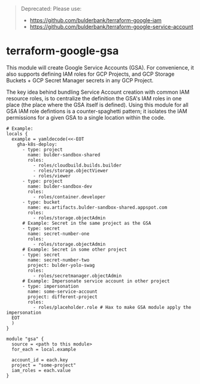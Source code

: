 > Deprecated: Please use:
> - https://github.com/bulderbank/terraform-google-iam
> - https://github.com/bulderbank/terraform-google-service-account


# terraform-google-gsa

This module will create Google Service Accounts (GSA).
For convenience, it also supports defining IAM roles for GCP Projects, and GCP Storage Buckets + GCP Secret Manager secrets in any GCP Project.

The key idea behind bundling Service Account creation with common IAM resource roles, is to centralize the definition the GSA's IAM roles in one place (the place where the GSA itself is defined).
Using this module for all GSA IAM role defintions is a counter-spaghetti pattern; it isolates the IAM permissions for a given GSA to a single location within the code.

```
# Example:
locals {
  example = yamldecode(<<-EOT
    gha-k8s-deploy:
      - type: project
        name: bulder-sandbox-shared
        roles:
          - roles/cloudbuild.builds.builder
          - roles/storage.objectViewer
          - roles/viewer
      - type: project
        name: bulder-sandbox-dev
        roles:
          - roles/container.developer
      - type: bucket
        name: eu.artifacts.bulder-sandbox-shared.appspot.com
        roles:
          - roles/storage.objectAdmin
      # Example: Secret in the same project as the GSA
      - type: secret
        name: secret-number-one
        roles:
          - roles/storage.objectAdmin
      # Example: Secret in some other project
      - type: secret
        name: secret-number-two
        project: bulder-yolo-swag
        roles:
          - roles/secretmanager.objectAdmin
      # Example: Impersonate service account in other project
      - type: impersonation
        name: some-service-account
        project: different-project
        roles:
          - roles/placeholder.role # Hax to make GSA module apply the impersonation
  EOT
  )
}

module "gsa" {
  source = <path to this module>
  for_each = local.example

  account_id = each.key
  project = "some-project"
  iam_roles = each.value
}
```

